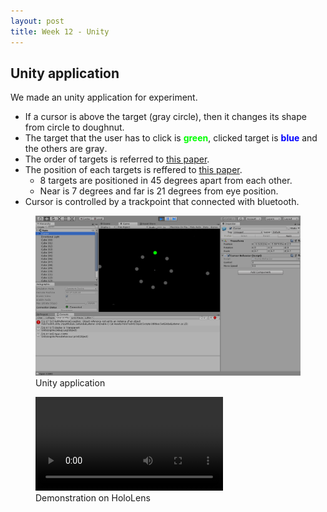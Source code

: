 ```yaml
---
layout: post
title: Week 12 - Unity
---
```


## Unity application
We made an unity application for experiment.
- If a cursor is above the target (gray circle), then it changes its shape from circle to doughnut.
- The target that the user has to click is <span style="color:#00FF00;font-weight:bold">green</span>, clicked target is <span style="color:#0000FF;font-weight:bold">blue</span> and the others are <span style="color:#555555;font-weight:bold">gray</span>.
- The order of targets is referred to <a href="#fitts_law_paper">this paper</a>.
- The position of each targets is reffered to <a href="#pinpoint_paper">this paper</a>.
    + 8 targets are positioned in 45 degrees apart from each other. 
    + Near is 7 degrees and far is 21 degrees from eye position.
- Cursor is controlled by a trackpoint that connected with bluetooth.

<figure>
    <img src="/img/unity.png">
    <figcaption>Unity application</figcaption>
</figure>

<figure>
    <video controls>
        <source src="img/unity-hololens.mp4" type="video/mp4">
        Your browser does not support HTML5 video.
    </video>
    <figcaption>Demonstration on HoloLens</figcaption>
</figure>